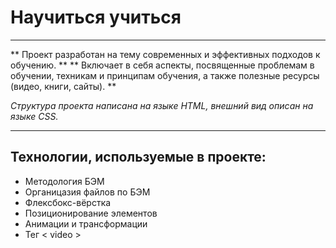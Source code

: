 # Научиться учиться

-----

** Проект разработан на тему современных и эффективных подходов к обучению. **
** Включает в себя аспекты, посвященные проблемам в обучении, техникам и принципам обучения, а также полезные ресурсы (видео, книги, сайты). **

*Структура проекта написана на языке HTML, внешний вид описан на языке CSS.*

-----
## Технологии, используемые в проекте: ##
- Методология БЭМ
- Органицазия файлов по БЭМ
- Флексбокс-вёрстка
- Позиционирование элементов
- Анимации и трансформации
- Тег < video >





 


